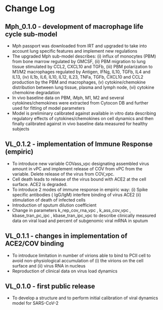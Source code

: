 # Change Log

## Mph_0.1.0 - development of macrophage life cycle sub-model

- Mph passport was downloaded from IRT and upgraded to take into account lung specific features and implement new regulations
- The upgraded Mph sub-model describes: (i) influx of monocytes (PBM) from bone marrow regulated by GMCSF, (ii) PBM migration to lung tissue stimulated by CCL2, CXCL10 and TGFb, (iii) PBM polarization to M1/M2 macrophages regulated by Antigen, IFNg, IL10, TGFb, IL4 and IL13, (iv) IL1b, IL6, IL10, IL12, IL23, TNFa, TGFb, CXCL10 and CCL2 production by the PBM and macrophages, (v) cytokine/chemokine distribution between lung tissue, plasma and lymph node, (vi) cytokine chemokine degradation
- In vivo baseline data on PBM, iMph, M1, M2 and several cytokines/chemokines were extracted from Cytocon DB and further used for fitting of model parameters 
- Model is preliminary calibrated against available in vitro data describing regulatory effects of cytokines/chemokines on cell dynamics and then finally calibrated against in vivo baseline data measured for healthy subjects


## VL_0.1.2 - implementation of Immune Response (empiric)

- To introduce new variable COVass_vpc designating assembled virus amount in vPC and implement release of COV from vPC from the variable. Delete release of the virus from COV_vpc.
- Cell death leads to release of the virus bound with ACE2 at the cell surface. ACE2 is degraded. 
- To introduce 2 modes of immune response in empiric way: (i) Spike specific antibodies ( IgG/IgM) interfere binding of virus ACE2 (ii) stimulation of death of infected cells
- Introduction of sputum dilution coefficient
- Change in parameters k_rep_cov_rna_vpc , k_ass_cov_vpc , kbase_tran_pc_ipc , kbase_tran_ipc_vpc to describe clinically measured data on viral load and percent of subgenomic viral mRNA in sputum

## VL_0.1.1 - changes in implementation of ACE2/COV binding

- To introduce limitation in number of virions able to bind to PCII cell to avoid non-physiological accumulation of (i) the virions on the cell surface and (ii) virus RNA in nucleus
- Reproduction of clinical data on virus load dynamics

## VL_0.1.0 - first public release

- To develop a structure and to perform initial calibration of viral dynamics model for SARS-CoV-2
